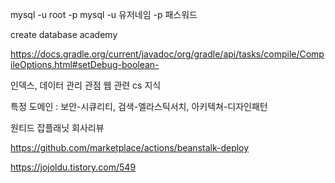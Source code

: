mysql -u root -p
mysql -u 유저네임 -p 패스워드

create database academy


https://docs.gradle.org/current/javadoc/org/gradle/api/tasks/compile/CompileOptions.html#setDebug-boolean-

인덱스, 데이터 관리 관점
웹 관련 cs 지식

특정 도메인 : 보안-시큐리티, 검색-엘라스틱서치, 아키텍쳐-디자인패턴

원티드
잡플래닛 회사리뷰

https://github.com/marketplace/actions/beanstalk-deploy

https://jojoldu.tistory.com/549
